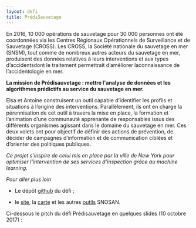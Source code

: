 ```yaml
---
layout: defi
title: PrédiSauvetage
---
```


En 2016, 10 000 opérations de sauvetage pour 30 000 personnes ont été
coordonnées via les Centres Régionaux Opérationnels de Surveillance et
de Sauvetage (CROSS). Les CROSS, la Société nationale du sauvetage en
mer (SNSM), tout comme de nombreux autres acteurs du sauvetage en mer,
produisent des données relatives à leurs interventions et aux types
d’accidentsdont le traitement permettrait d’améliorer laconnaissance
de l’accidentologie en mer.

**La mission de Prédisauvetage : mettre l'analyse de données et les
algorithmes prédictifs au service du sauvetage en mer.**

Elsa et Antoine construisent un outil capable d’identifier les profils
et situations à l’origine des interventions. Parallèlement, ils ont en
charge la pérennisation de cet outil à travers la mise en place, la
formation et l’animation d’une communauté apprenante de responsables
issus des différents organismes agissant dans le domaine du sauvetage
en mer. Ces deux volets ont pour objectif de définir des actions de
prévention, de décider de campagnes d’information et de communication
ciblées et d’orienter des politiques publiques.

_Ce projet s’inspire de celui mis en place par la ville de New York
pour optimiser l’intervention de ses services d’inspection grâce au
machine learning._

_Pour aller plus loin_

* Le dépôt
  [github](https://github.com/entrepreneur-interet-general/predisauvetage)
  du défi ;

* le [site](https://www.snosan.fr/), la [carte](https://carte.snosan.fr/) et les autres [outils](https://outils.snosan.fr) SNOSAN.

Ci-dessous le pitch du défi Prédisauvetage en quelques slides (10 octobre 2017) :

<script async class="speakerdeck-embed" data-id="450c046ba75044e0a94c31b12bffc753" data-ratio="1.33333333333333" src="//speakerdeck.com/assets/embed.js"></script>
